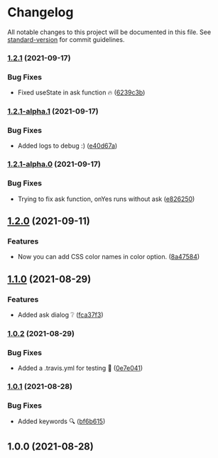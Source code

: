 # Changelog

All notable changes to this project will be documented in this file. See [standard-version](https://github.com/conventional-changelog/standard-version) for commit guidelines.

### [1.2.1](https://github.com/JebBarbas/react-native-paper-message-context/compare/v1.2.1-alpha.1...v1.2.1) (2021-09-17)


### Bug Fixes

* Fixed useState in ask function 🔥 ([6239c3b](https://github.com/JebBarbas/react-native-paper-message-context/commit/6239c3b7b5234f42b1bb3d5bac4de4f24d0bec63))

### [1.2.1-alpha.1](https://github.com/JebBarbas/react-native-paper-message-context/compare/v1.2.1-alpha.0...v1.2.1-alpha.1) (2021-09-17)


### Bug Fixes

* Added logs to debug :) ([e40d67a](https://github.com/JebBarbas/react-native-paper-message-context/commit/e40d67ab81a646225574a399e7161ccafb78e8f6))

### [1.2.1-alpha.0](https://github.com/JebBarbas/react-native-paper-message-context/compare/v1.2.0...v1.2.1-alpha.0) (2021-09-17)


### Bug Fixes

* Trying to fix ask function, onYes runs without ask ([e826250](https://github.com/JebBarbas/react-native-paper-message-context/commit/e8262503fceb2dd4afc274bb8c06fcd97d1ae6d9))

## [1.2.0](https://github.com/JebBarbas/react-native-paper-message-context/compare/v1.1.0...v1.2.0) (2021-09-11)


### Features

* Now you can add CSS color names in color option. ([8a47584](https://github.com/JebBarbas/react-native-paper-message-context/commit/8a475847d71ac9a56c03ad35ee5b81aea36c8e4a))

## [1.1.0](https://github.com/JebBarbas/react-native-paper-message-context/compare/v1.0.2...v1.1.0) (2021-08-29)


### Features

* Added ask dialog ❔ ([fca37f3](https://github.com/JebBarbas/react-native-paper-message-context/commit/fca37f386fd3060f444ef85e499eb146dcb24c67))

### [1.0.2](https://github.com/JebBarbas/react-native-paper-message-context/compare/v1.0.1...v1.0.2) (2021-08-29)


### Bug Fixes

* Added a .travis.yml for testing 🔧 ([0e7e041](https://github.com/JebBarbas/react-native-paper-message-context/commit/0e7e04166f65f1c09c4ec1c71ce181fd69129698))

### [1.0.1](https://github.com/JebBarbas/react-native-paper-message-context/compare/v1.0.0...v1.0.1) (2021-08-28)


### Bug Fixes

* Added keywords 🔍 ([bf6b615](https://github.com/JebBarbas/react-native-paper-message-context/commit/bf6b615475995796bb0b265fcdbdb2c468b4d483))

## 1.0.0 (2021-08-28)
